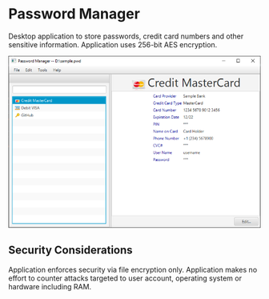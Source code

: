 # Password Manager

Desktop application to store passwords, credit card numbers and other sensitive information. Application uses 256-bit AES encryption.

![Screenshot](docs/main-window.png)

## Security Considerations

Application enforces security via file encryption only. Application makes no effort to counter attacks targeted to user account, operating system or hardware including RAM.
